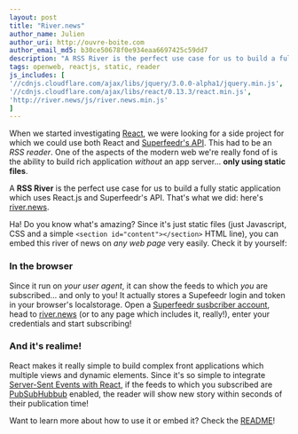 ```yaml
---
layout: post
title: "River.news"
author_name: Julien
author_uri: http://ouvre-boite.com
author_email_md5: b30ce50678f0e934eaa6697425c59dd7
description: "A RSS River is the perfect use case for us to build a fully static application which uses React.js and Superfeedr's API. That's what we did: here's http://river.news."
tags: openweb, reactjs, static, reader
js_includes: [
'//cdnjs.cloudflare.com/ajax/libs/jquery/3.0.0-alpha1/jquery.min.js',
'//cdnjs.cloudflare.com/ajax/libs/react/0.13.3/react.min.js',
'http://river.news/js/river.news.min.js'
]
---
```


When we started investigating [React](https://facebook.github.io/react/), we were looking for a side project for which we could use both React and [Superfeedr's API](http://push.superfeedr.com/). This had to be an *RSS reader*. One of the aspects of the modern web we're really fond of is the ability to build rich application *without* an app server... **only using static files**.

A **RSS River** is the perfect use case for us to build a fully static application which uses React.js and Superfeedr's API. That's what we did: here's [river.news](http://river.news/).

Ha! Do you know what's amazing? Since it's just static files (just Javascript, CSS and a simple `<section id="content"></section>` HTML line), you can embed this river of news on *any web page* very easily. Check it by yourself:

<style>
.img-responsive {
	max-width: 100%;, height: auto; display: block;
}
</style>

<section id="content"></section>

### In the browser

Since it run on *your user agent*, it can show the feeds to which *you* are subscribed... and only to you! It actually stores a Supefeedr login and token in your browser's localstorage. Open a [Superfeedr susbcriber account](https://superfeedr.com/subscriber/), head to [river.news](http://river.news/) (or to any page which includes it, really!), enter your credentials and start subscribing!

### And it's realime!

React makes it really simple to build complex front applications which multiple views and dynamic elements. Since it's so simple to integrate [Server-Sent Events with React](/react-server-sent-events/), if the feeds to which you subscribed are [PubSubHubbub](https://en.wikipedia.org/wiki/PubSubHubbub) enabled, the reader will show new story within seconds of their publication time!

Want to learn more about how to use it or embed it? Check the [README](https://github.com/superfeedr/river.news/blob/master/README.markdown)!




